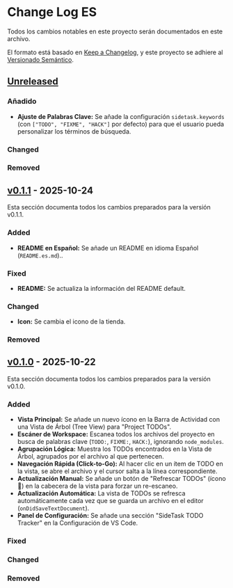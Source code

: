 # Change Log ES

Todos los cambios notables en este proyecto serán documentados en este archivo.

El formato está basado en [Keep a Changelog](https://keepachangelog.com/es-ES/1.1.0/),
y este proyecto se adhiere al [Versionado Semántico](https://semver.org/spec/v2.0.0.html).

## [Unreleased]

### Añadido

- **Ajuste de Palabras Clave:** Se añade la configuración `sidetask.keywords` (con `["TODO", "FIXME", "HACK"]` por defecto) para que el usuario pueda personalizar los términos de búsqueda.

### Changed


### Removed

<!-- 
## [v0.2.0] - 2025-10-DD
Esta sección documenta todos los cambios preparados para la primera versión (v0.2.0).

### Added
- **Ajuste de Palabras Clave:** Se añade la configuración `sidetask.keywords` (con `["TODO", "FIXME", "HACK"]` por defecto) para que el usuario pueda personalizar los términos de búsqueda.

### Fixed

### Changed

### Removed
-->

## [v0.1.1] - 2025-10-24
Esta sección documenta todos los cambios preparados para la versión v0.1.1.

### Added
- **README en Español:** Se añade un README en idioma Español (`README.es.md`)..

### Fixed
- **README:** Se actualiza la información del README default.

### Changed
- **Icon:** Se cambia el icono de la tienda.

### Removed

## [v0.1.0] - 2025-10-22
Esta sección documenta todos los cambios preparados para la versión v0.1.0.

### Added

- **Vista Principal:** Se añade un nuevo ícono en la Barra de Actividad con una Vista de Árbol (Tree View) para "Project TODOs".
- **Escáner de Workspace:** Escanea todos los archivos del proyecto en busca de palabras clave (`TODO:`, `FIXME:`, `HACK:`), ignorando `node_modules`.
- **Agrupación Lógica:** Muestra los TODOs encontrados en la Vista de Árbol, agrupados por el archivo al que pertenecen.
- **Navegación Rápida (Click-to-Go):** Al hacer clic en un ítem de TODO en la vista, se abre el archivo y el cursor salta a la línea correspondiente.
- **Actualización Manual:** Se añade un botón de "Refrescar TODOs" (ícono 🔄) en la cabecera de la vista para forzar un re-escaneo.
- **Actualización Automática:** La vista de TODOs se refresca automáticamente cada vez que se guarda un archivo en el editor (`onDidSaveTextDocument`).
- **Panel de Configuración:** Se añade una sección "SideTask TODO Tracker" en la Configuración de VS Code.

### Fixed

### Changed

### Removed

[unreleased]: https://github.com/lautaro-rojas/SideTask
[v0.2.0]: https://github.com/lautaro-rojas/SideTask
[v0.1.1]: https://github.com/lautaro-rojas/SideTask
[v0.1.0]: https://github.com/lautaro-rojas/SideTask
